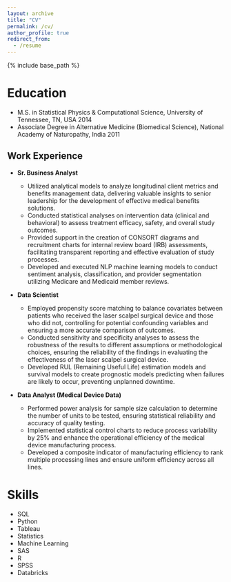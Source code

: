 ```yaml
---
layout: archive
title: "CV"
permalink: /cv/
author_profile: true
redirect_from:
  - /resume
---
```


{% include base_path %}

Education
======
* M.S. in Statistical Physics & Computational Science, University of Tennessee, TN, USA 2014
* Associate Degree in Alternative Medicine (Biomedical Science), National Academy of Naturopathy, India 2011

## Work Experience

* **Sr. Business Analyst**
    * Utilized analytical models to analyze longitudinal client metrics and benefits management data, delivering valuable insights to senior leadership for the development of effective medical benefits solutions.
    * Conducted statistical analyses on intervention data (clinical and behavioral) to assess treatment efficacy, safety, and overall study outcomes.
    * Provided support in the creation of CONSORT diagrams and recruitment charts for internal review board (IRB) assessments, facilitating transparent reporting and effective evaluation of study processes.
    * Developed and executed NLP machine learning models to conduct sentiment analysis, classification, and provider segmentation utilizing Medicare and Medicaid member reviews.

* **Data Scientist**
    * Employed propensity score matching to balance covariates between patients who received the laser scalpel surgical device and those who did not, controlling for potential confounding variables and ensuring a more accurate comparison of outcomes.
    * Conducted sensitivity and specificity analyses to assess the robustness of the results to different assumptions or methodological choices, ensuring the reliability of the findings in evaluating the effectiveness of the laser scalpel surgical device.
    * Developed RUL (Remaining Useful Life) estimation models and survival models to create prognostic models predicting when failures are likely to occur, preventing unplanned downtime.

* **Data Analyst (Medical Device Data)**
    * Performed power analysis for sample size calculation to determine the number of units to be tested, ensuring statistical reliability and accuracy of quality testing.
    * Implemented statistical control charts to reduce process variability by 25% and enhance the operational efficiency of the medical device manufacturing process.
    * Developed a composite indicator of manufacturing efficiency to rank multiple processing lines and ensure uniform efficiency across all lines.

  
Skills
======
* SQL
* Python
* Tableau
* Statistics
* Machine Learning
* SAS
* R
* SPSS
* Databricks



